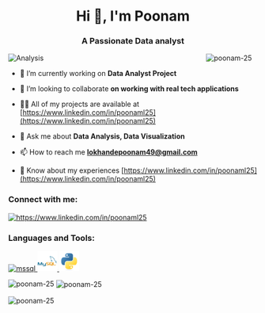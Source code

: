<h1 align="center">Hi 👋, I'm Poonam</h1>
<h3 align="center">A Passionate Data analyst</h3>
<img algn="right" alt="Analysis" width="400" src="https://www.bing.com/th/id/OGC.83ffe389eb0b4487c245e7d51baf4f7f?pid=1.7&rurl=https%3a%2f%2fcdn.hackernoon.com%2fimages%2fhzjh3zjk.gif&ehk=6zh8s5hJ0IxvK66SmvCBlvhbAFEWI3SgH4vJvwGZ97E%3d"

<p align="left"> <img src="https://komarev.com/ghpvc/?username=poonam-25&label=Profile%20views&color=0e75b6&style=flat" alt="poonam-25" /> </p>

- 🔭 I’m currently working on **Data Analyst Project**

- 👯 I’m looking to collaborate **on working with real tech applications**

- 👨‍💻 All of my projects are available at [https://www.linkedin.com/in/poonaml25](https://www.linkedin.com/in/poonaml25)

- 💬 Ask me about **Data Analysis, Data Visualization**

- 📫 How to reach me **lokhandepoonam49@gmail.com**

- 📄 Know about my experiences [https://www.linkedin.com/in/poonaml25](https://www.linkedin.com/in/poonaml25)

<h3 align="left">Connect with me:</h3>
<p align="left">
<a href="https://linkedin.com/in/https://www.linkedin.com/in/poonaml25" target="blank"><img align="center" src="https://raw.githubusercontent.com/rahuldkjain/github-profile-readme-generator/master/src/images/icons/Social/linked-in-alt.svg" alt="https://www.linkedin.com/in/poonaml25" height="30" width="40" /></a>
</p>

<h3 align="left">Languages and Tools:</h3>
<p align="left"> <a href="https://www.microsoft.com/en-us/sql-server" target="_blank" rel="noreferrer"> <img src="https://www.svgrepo.com/show/303229/microsoft-sql-server-logo.svg" alt="mssql" width="40" height="40"/> </a> <a href="https://www.mysql.com/" target="_blank" rel="noreferrer"> <img src="https://raw.githubusercontent.com/devicons/devicon/master/icons/mysql/mysql-original-wordmark.svg" alt="mysql" width="40" height="40"/> </a> <a href="https://www.python.org" target="_blank" rel="noreferrer"> <img src="https://raw.githubusercontent.com/devicons/devicon/master/icons/python/python-original.svg" alt="python" width="40" height="40"/> </a> </p>

<p><img align="left" src="https://github-readme-stats.vercel.app/api/top-langs?username=poonam-25&show_icons=true&locale=en&layout=compact" alt="poonam-25" /></p>

<p>&nbsp;<img align="center" src="https://github-readme-stats.vercel.app/api?username=poonam-25&show_icons=true&locale=en" alt="poonam-25" /></p>

<p><img align="center" src="https://github-readme-streak-stats.herokuapp.com/?user=poonam-25&" alt="poonam-25" /></p>
